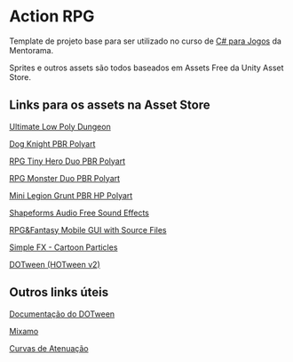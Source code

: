 # Action RPG

Template de projeto base para ser utilizado no curso de [C# para Jogos](https://mentorama.com.br/course/profession-unity) da Mentorama.

Sprites e outros assets são todos baseados em Assets Free da Unity Asset Store.

## Links para os assets na Asset Store
[Ultimate Low Poly Dungeon](https://assetstore.unity.com/packages/3d/environments/dungeons/ultimate-low-poly-dungeon-143535)

[Dog Knight PBR Polyart](https://assetstore.unity.com/packages/3d/characters/animals/dog-knight-pbr-polyart-135227)

[RPG Tiny Hero Duo PBR Polyart](https://assetstore.unity.com/packages/3d/characters/humanoids/rpg-tiny-hero-duo-pbr-polyart-225148)

[RPG Monster Duo PBR Polyart](https://assetstore.unity.com/packages/3d/characters/creatures/rpg-monster-duo-pbr-polyart-157762)

[Mini Legion Grunt PBR HP Polyart](https://assetstore.unity.com/packages/3d/characters/humanoids/fantasy/mini-legion-grunt-pbr-hp-polyart-98187)

[Shapeforms Audio Free Sound Effects](https://assetstore.unity.com/packages/audio/sound-fx/shapeforms-audio-free-sound-effects-183649)

[RPG&Fantasy Mobile GUI with Source Files](https://assetstore.unity.com/packages/2d/gui/rpg-fantasy-mobile-gui-with-source-files-166086)

[Simple FX - Cartoon Particles](https://assetstore.unity.com/packages/vfx/particles/simple-fx-cartoon-particles-67834)

[DOTween (HOTween v2)](https://assetstore.unity.com/packages/tools/animation/dotween-hotween-v2-27676)

## Outros links úteis
[Documentação do DOTween](http://dotween.demigiant.com/documentation.php)

[Mixamo](https://www.mixamo.com/)

[Curvas de Atenuação](https://easings.net/pt-br)
